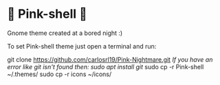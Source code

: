 # 🌌 Pink-shell 🌌
Gnome theme created at a bored night :)

To set Pink-shell theme just open a terminal and run:

git clone https://github.com/carlosrl19/Pink-Nightmare.git
    *If you have an error like git isn't found then: sudo apt install git*
sudo cp -r Pink-shell ~/.themes/
sudo cp -r icons ~/icons/
